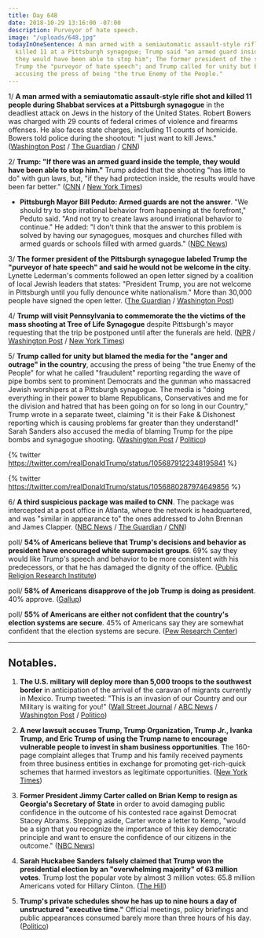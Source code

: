 ```yaml
---
title: Day 648
date: 2018-10-29 13:16:00 -07:00
description: Purveyor of hate speech.
image: "/uploads/648.jpg"
todayInOneSentence: A man armed with a semiautomatic assault-style rifle shot and
  killed 11 at a Pittsburgh synagogue; Trump said "an armed guard inside the temple,
  they would have been able to stop him"; The former president of the synagogue called
  Trump the "purveyor of hate speech"; and Trump called for unity but blamed the media,
  accusing the press of being "the true Enemy of the People."
---
```


1/ **A man armed with a semiautomatic assault-style rifle shot and killed 11 people during Shabbat services at a Pittsburgh synagogue** in the deadliest attack on Jews in the history of the United States. Robert Bowers was charged with 29 counts of federal crimes of violence and firearms offenses. He also faces state charges, including 11 counts of homicide. Bowers told police during the shootout: "I just want to kill Jews." ([Washington Post](https://www.washingtonpost.com/nation/2018/10/27/pittsburgh-police-responding-active-shooting-squirrel-hill-area/) / [The Guardian](https://www.theguardian.com/us-news/2018/oct/29/pittsburgh-shooting-suspect-robert-bowers-court) / [CNN](https://www.cnn.com/2018/10/28/us/pittsburgh-synagogue-shooting/index.html))

2/ **Trump: "If there was an armed guard inside the temple, they would have been able to stop him."** Trump added that the shooting "has little to do" with gun laws, but, "if they had protection inside, the results would have been far better." ([CNN](https://www.cnn.com/2018/10/27/politics/trump-jba-death-penalty-pittsburgh/index.html) / [New York Times](https://www.nytimes.com/2018/10/27/us/politics/trump-pittsburgh-synagogue-shooting.html))

* **Pittsburgh Mayor Bill Peduto: Armed guards are not the answer**. "We should try to stop irrational behavior from happening at the forefront," Peduto said. "And not try to create laws around irrational behavior to continue." He added: "I don't think that the answer to this problem is solved by having our synagogues, mosques and churches filled with armed guards or schools filled with armed guards." ([NBC News](https://www.nbcnews.com/politics/donald-trump/pittsburgh-mayor-trump-armed-guards-are-not-answer-n925341))

3/ **The former president of the Pittsburgh synagogue labeled Trump the "purveyor of hate speech" and said he would not be welcome in the city**. Lynette Lederman's comments followed an open letter signed by a coalition of local Jewish leaders that states: "President Trump, you are not welcome in Pittsburgh until you fully denounce white nationalism." More than 30,000 people have signed the open letter. ([The Guardian](https://www.theguardian.com/us-news/2018/oct/29/pittsburgh-shooting-trump-not-welcome) / [Washington Post](https://www.washingtonpost.com/nation/2018/10/29/he-is-not-welcome-here-thousands-support-pittsburgh-jewish-leaders-calling-trump-denounce-white-nationalism/))

4/ **Trump will visit Pennsylvania to commemorate the the victims of the mass shooting at Tree of Life Synagogue** despite Pittsburgh's mayor requesting that the trip be postponed until after the funerals are held. ([NPR](https://www.npr.org/2018/10/29/661845687/president-trump-to-visit-pittsburgh-after-deadly-synagogue-shooting) / [Washington Post](https://www.washingtonpost.com/politics/president-trump-first-lady-to-visit-pennsylvania-on-tuesday-to-commemorate-synagogue-mass-shooting-victims/2018/10/29/d7bb657e-db9a-11e8-b732-3c72cbf131f2_story.html) / [New York Times](https://www.nytimes.com/2018/10/29/us/politics/trump-pittsburgh-synagogue-shooting.html))

5/ **Trump called for unity but blamed the media for the "anger and outrage" in the country**, accusing the press of being "the true Enemy of the People" for what he called "fraudulent" reporting regarding the wave of pipe bombs sent to prominent Democrats and the gunman who massacred Jewish worshipers at a Pittsburgh synagogue. The media is "doing everything in their power to blame Republicans, Conservatives and me for the division and hatred that has been going on for so long in our Country," Trump wrote in a separate tweet, claiming "it is their Fake & Dishonest reporting which is causing problems far greater than they understand!" Sarah Sanders also accused the media of blaming Trump for the pipe bombs and synagogue shooting. ([Washington Post](https://www.washingtonpost.com/politics/trump-renews-attacks-on-media-as-the-true-enemy-of-the-people/2018/10/29/9ebc62ee-db60-11e8-85df-7a6b4d25cfbb_story.html) / [Politico](https://www.politico.com/story/2018/10/29/trump-slams-fraudulent-media-945103))

{% twitter https://twitter.com/realDonaldTrump/status/1056879122348195841 %}

{% twitter https://twitter.com/realDonaldTrump/status/1056880287974649856 %}

6/ **A third suspicious package was mailed to CNN**. The package was intercepted at a post office in Atlanta, where the network is headquartered, and was "similar in appearance to" the ones addressed to John Brennan and James Clapper. ([NBC News](https://www.nbcnews.com/news/us-news/new-suspicious-package-addressed-cnn-discovered-atlanta-mail-facility-n925636) / [The Guardian](https://www.theguardian.com/us-news/2018/oct/29/cnn-suspicious-package-intercepted-atlanta) / [CNN](https://www.cnn.com/2018/10/29/media/cnn-atlanta-suspicious-package/index.html))

poll/ **54% of Americans believe that Trump's decisions and behavior as president have encouraged white supremacist groups**. 69% say they would like Trump's speech and behavior to be more consistent with his predecessors, or that he has damaged the dignity of the office. ([Public Religion Research Institute](https://www.prri.org/research/partisan-polarization-dominates-trump-era-findings-from-the-2018-american-values-survey/))

poll/ **58% of Americans disapprove of the job Trump is doing as president**. 40% approve. ([Gallup](https://news.gallup.com/poll/203207/trump-job-approval-weekly.aspx))

poll/ **55% of Americans are either not confident that the country's election systems are secure**. 45% of Americans say they are somewhat confident that the election systems are secure. ([Pew Research Center](http://www.people-press.org/2018/10/29/election-security/))

---

## Notables.

1. **The U.S. military will deploy more than 5,000 troops to the southwest border** in anticipation of the arrival of the caravan of migrants currently in Mexico. Trump tweeted: "This is an invasion of our Country and our Military is waiting for you!" ([Wall Street Journal](https://www.wsj.com/articles/military-to-deploy-5-000-troops-to-southern-border-u-s-officials-say-1540820650) / [ABC News](https://abcnews.go.com/Politics/us-military-readying-send-5000-troops-border-officials/story?id=58830081) / [Washington Post](https://www.washingtonpost.com/world/national-security/white-house-prepares-large-troop-deployment-to-deter-migrant-caravan/2018/10/29/e13a360e-db84-11e8-b732-3c72cbf131f2_story.html) / [Politico](https://www.politico.com/story/2018/10/29/trump-military-caravan-migrants-945683))

2. **A new lawsuit accuses Trump, Trump Organization, Trump Jr., Ivanka Trump, and Eric Trump of using the Trump name to encourage vulnerable people to invest in sham business opportunities**. The 160-page complaint alleges that Trump and his family received payments from three business entities in exchange for promoting get-rich-quick schemes that harmed investors as legitimate opportunities. ([New York Times](https://www.nytimes.com/2018/10/29/nyregion/trump-acn-lawsuit.html))

3. **Former President Jimmy Carter called on Brian Kemp to resign as Georgia's Secretary of State** in order to avoid damaging public confidence in the outcome of his contested race against Democrat Stacey Abrams. Stepping aside, Carter wrote a letter to Kemp, "would be a sign that you recognize the importance of this key democratic principle and want to ensure the confidence of our citizens in the outcome." ([NBC News](https://www.nbcnews.com/politics/elections/jimmy-carter-calls-georgia-gop-candidate-resign-secretary-state-n925531))

4. **Sarah Huckabee Sanders falsely claimed that Trump won the presidential election by an "overwhelming majority" of 63 million votes**. Trump lost the popular vote by almost 3 million votes: 65.8 million Americans voted for Hillary Clinton. ([The Hill](https://thehill.com/homenews/administration/413692-sanders-says-trump-won-by-overwhelming-majority-of-63-million))

5. **Trump's private schedules show he has up to nine hours a day of unstructured "executive time."** Official meetings, policy briefings and public appearances consumed barely more than three hours of his day. ([Politico](https://www.politico.com/story/2018/10/29/trump-daily-schedule-executive-time-944996))